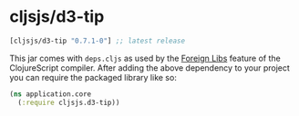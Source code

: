 # cljsjs/d3-tip

[](dependency)
```clojure
[cljsjs/d3-tip "0.7.1-0"] ;; latest release
```
[](/dependency)

This jar comes with `deps.cljs` as used by the [Foreign Libs][flibs] feature
of the ClojureScript compiler. After adding the above dependency to your project
you can require the packaged library like so:

```clojure
(ns application.core
  (:require cljsjs.d3-tip))
```
[flibs]: https://clojurescript.org/reference/packaging-foreign-deps
